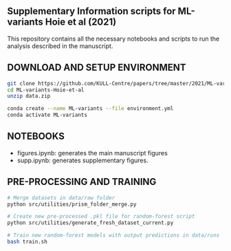 ## Supplementary Information scripts for ML-variants Hoie et al (2021) ##

This repository contains all the necessary notebooks and scripts to run the analysis described in the manuscript.

## DOWNLOAD AND SETUP ENVIRONMENT

```bash
git clone https://github.com/KULL-Centre/papers/tree/master/2021/ML-variants-Hoie-et-al
cd ML-variants-Hoie-et-al
unzip data.zip

conda create --name ML-variants --file environment.yml
conda activate ML-variants
```

## NOTEBOOKS

- figures.ipynb: generates the main manuscript figures
- supp.ipynb: generates supplementary figures.

## PRE-PROCESSING AND TRAINING

```bash
# Merge datasets in data/raw folder
python src/utilities/prism_folder_merge.py

# Create new pre-processed .pkl file for random-forest script
python src/utilities/generate_fresh_dataset_current.py

# Train new random-forest models with output predictions in data/runs
bash train.sh
```
